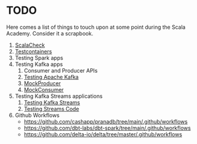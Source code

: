 # TODO

Here comes a list of things to touch upon at some point during the Scala Academy. Consider it a scrapbook.

1. [ScalaCheck](https://scalacheck.org/)
1. [Testcontainers](https://www.testcontainers.org/)
1. Testing Spark apps
1. Testing Kafka apps
    1. Consumer and Producer APIs
    1. [Testing Apache Kafka](https://developer.confluent.io/learn/testing-kafka/)
    1. [MockProducer](https://kafka.apache.org/31/javadoc/org/apache/kafka/clients/producer/MockProducer.html)
    1. [MockConsumer](https://kafka.apache.org/31/javadoc/org/apache/kafka/clients/consumer/MockConsumer.html)
1. Testing Kafka Streams applications
    1. [Testing Kafka Streams](https://kafka.apache.org/31/documentation/streams/developer-guide/testing.html)
    1. [Testing Streams Code](https://docs.confluent.io/platform/current/streams/developer-guide/test-streams.html)
1. Github Workflows
    * https://github.com/cashapp/pranadb/tree/main/.github/workflows
    * https://github.com/dbt-labs/dbt-spark/tree/main/.github/workflows
    * https://github.com/delta-io/delta/tree/master/.github/workflows
